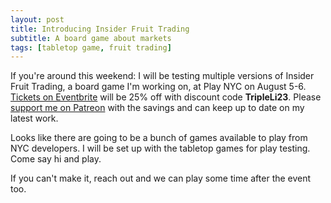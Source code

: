 ```yaml
---
layout: post
title: Introducing Insider Fruit Trading
subtitle: A board game about markets
tags: [tabletop game, fruit trading]
---
```


If you're around this weekend: I will be testing multiple versions of Insider Fruit Trading, a board game I'm working on, at Play NYC on August 5-6. [Tickets on Eventbrite](https://www.eventbrite.com/e/play-nyc-2023-tickets-573315240317) will be 25% off with discount code **TripleLi23**. Please [support me on Patreon](https://patreon.com/TripleLi) with the savings and can keep up to date on my latest work.

Looks like there are going to be a bunch of games available to play from NYC developers. I will be set up with the tabletop games for play testing. Come say hi and play.

If you can't make it, reach out and we can play some time after the event too.
